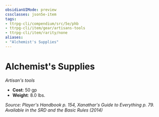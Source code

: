 ```yaml
---
obsidianUIMode: preview
cssclasses: json5e-item
tags:
- ttrpg-cli/compendium/src/5e/phb
- ttrpg-cli/item/gear/artisans-tools
- ttrpg-cli/item/rarity/none
aliases: 
- "Alchemist's Supplies"
---
```

# Alchemist's Supplies
*Artisan's tools*  

- **Cost**: 50 gp
- **Weight**: 8.0 lbs.

*Source: Player's Handbook p. 154, Xanathar's Guide to Everything p. 79. Available in the <span title='Systems Reference Document (5.1)'>SRD</span> and the Basic Rules (2014)*